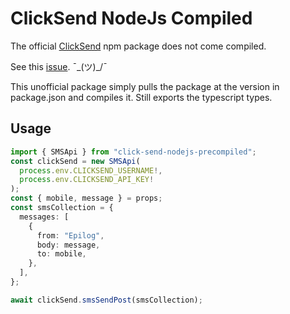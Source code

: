 # ClickSend NodeJs Compiled

The official [ClickSend](https://www.npmjs.com/package/clicksend) npm package does not come compiled.

See this [issue](https://github.com/ClickSend/clicksend-nodejs/issues/10). ¯\_(ツ)\_/¯

This unofficial package simply pulls the package at the version in package.json and compiles it. Still exports the typescript types.

## Usage

```typescript
import { SMSApi } from "click-send-nodejs-precompiled";
const clickSend = new SMSApi(
  process.env.CLICKSEND_USERNAME!,
  process.env.CLICKSEND_API_KEY!
);
const { mobile, message } = props;
const smsCollection = {
  messages: [
    {
      from: "Epilog",
      body: message,
      to: mobile,
    },
  ],
};

await clickSend.smsSendPost(smsCollection);
```
